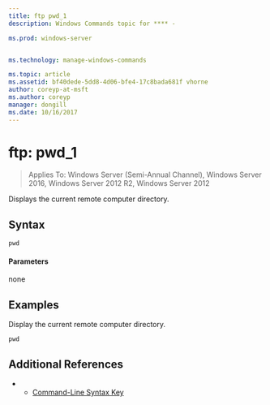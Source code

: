 ```yaml
---
title: ftp pwd_1
description: Windows Commands topic for **** - 

ms.prod: windows-server


ms.technology: manage-windows-commands

ms.topic: article
ms.assetid: bf40dede-5dd8-4d06-bfe4-17c8bada681f vhorne
author: coreyp-at-msft
ms.author: coreyp
manager: dongill
ms.date: 10/16/2017
---
```

# ftp: pwd_1

>Applies To: Windows Server (Semi-Annual Channel), Windows Server 2016, Windows Server 2012 R2, Windows Server 2012

Displays the current remote computer directory.   
## Syntax  
```  
pwd  
```  
#### Parameters  
none  
## <a name=BKMK_Examples></a>Examples  
Display the current remote computer directory.  
```  
pwd  
```  
## Additional References  
-   - [Command-Line Syntax Key](command-line-syntax-key.md)  
